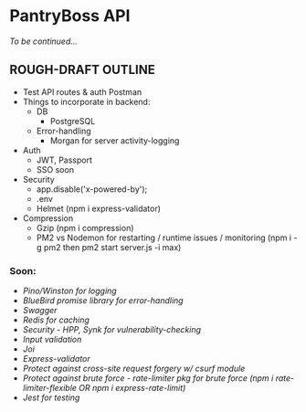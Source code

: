 # PantryBoss API

_To be continued..._

## ROUGH-DRAFT OUTLINE

- Test API routes & auth Postman
- Things to incorporate in backend:
  - DB
    - PostgreSQL
  - Error-handling
    - Morgan for server activity-logging
- Auth
  - JWT, Passport
  - SSO soon
- Security
  - app.disable('x-powered-by');
  - .env
  - Helmet
    (npm i express-validator)
- Compression
  - Gzip (npm i compression)
  - PM2 vs Nodemon for restarting / runtime issues / monitoring (npm i -g pm2 then pm2 start server.js -i max)

### Soon:

- _Pino/Winston for logging_
- _BlueBird promise library for error-handling_
- _Swagger_
- _Redis for caching_
- _Security - HPP, Synk for vulnerability-checking_
- _Input validation_
- _Joi_
- _Express-validator_
- _Protect against cross-site request forgery w/ csurf module_
- _Protect against brute force - rate-limiter pkg for brute force (npm i rate-limiter-flexible OR npm i express-rate-limit)_
- _Jest for testing_
